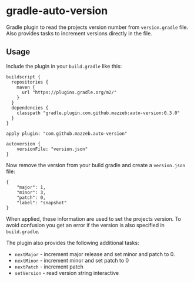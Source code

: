 # gradle-auto-version
Gradle plugin to read the projects version number from `version.gradle` file. 
Also provides tasks to increment versions directly in the file. 


## Usage
Include the plugin in your `build.gradle` like this:

    buildscript {
      repositories {
        maven {
          url "https://plugins.gradle.org/m2/"
        }
      }
      dependencies {
        classpath "gradle.plugin.com.github.mazzeb:auto-version:0.3.0"
      }
    }
    
    apply plugin: "com.github.mazzeb.auto-version"
    
    autoversion {
        versionFile: "version.json"
    }

Now remove the version from your build gradle and create a `version.json` file:

    {
        "major": 1,
        "minor": 3,
        "patch": 0,
        "label": "snapshot"
    }

When applied, these information are used to set the projects version. To avoid confusion you get an error if 
the version is also specified in `build.gradle`.

The plugin also provides the following additional tasks:

* `nextMajor`  - increment major release and set minor and patch to 0.
* `nextMinor`  - increment minor and set patch to 0
* `nextPatch`  - increment patch 
* `setVersion` - read version string interactive 

